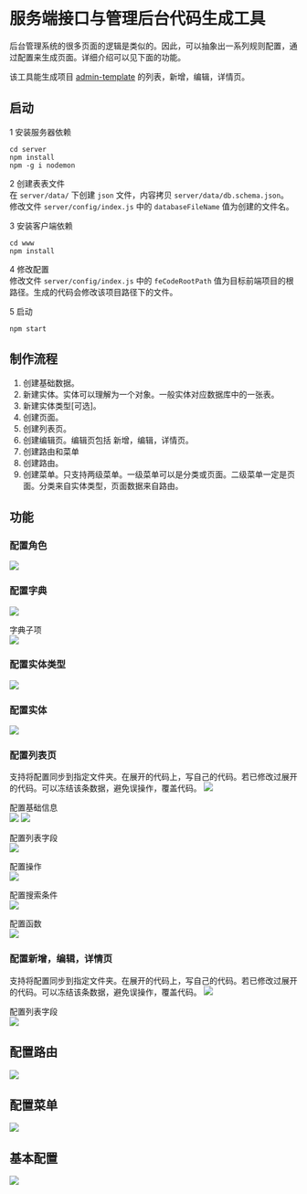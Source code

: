 # 服务端接口与管理后台代码生成工具
后台管理系统的很多页面的逻辑是类似的。因此，可以抽象出一系列规则配置，通过配置来生成页面。详细介绍可以见下面的功能。

该工具能生成项目 [admin-template](https://github.com/iamjoel/front-end-template/tree/master/admin) 的列表，新增，编辑，详情页。

## 启动
1 安装服务器依赖  
```
cd server
npm install
npm -g i nodemon
```

2 创建表表文件  
在 `server/data/` 下创建 `json` 文件，内容拷贝 `server/data/db.schema.json`。  
修改文件 `server/config/index.js` 中的 `databaseFileName` 值为创建的文件名。

3 安装客户端依赖  
```
cd www
npm install
```

4 修改配置  
修改文件 `server/config/index.js` 中的 `feCodeRootPath` 值为目标前端项目的根路径。生成的代码会修改该项目路径下的文件。

5 启动  
```
npm start
```

## 制作流程
1. 创建基础数据。
  1. 新建实体。实体可以理解为一个对象。一般实体对应数据库中的一张表。
  1. 新建实体类型[可选]。
1. 创建页面。
  1. 创建列表页。
  1. 创建编辑页。编辑页包括 新增，编辑，详情页。
1. 创建路由和菜单
  1. 创建路由。
  1. 创建菜单。只支持两级菜单。一级菜单可以是分类或页面。二级菜单一定是页面。分类来自实体类型，页面数据来自路由。

## 功能
### 配置角色
![](screenshot/role.jpg)

### 配置字典
![](screenshot/dict.jpg)

字典子项  
![](screenshot/dict-sub.jpg)

### 配置实体类型
![](screenshot/entity-type.jpeg)

### 配置实体
![](screenshot/entity.jpg)

### 配置列表页
支持将配置同步到指定文件夹。在展开的代码上，写自己的代码。若已修改过展开的代码。可以冻结该条数据，避免误操作，覆盖代码。
![](screenshot/list-list.jpg)

配置基础信息  
![](screenshot/list-no-common.jpg)
![](screenshot/list-edit-common.jpg)

配置列表字段  
![](screenshot/list-cols.jpg)

配置操作  
![](screenshot/list-ops.jpg)

配置搜索条件  
![](screenshot/list-search.jpg)

配置函数  
![](screenshot/fns.jpg)

### 配置新增，编辑，详情页
支持将配置同步到指定文件夹。在展开的代码上，写自己的代码。若已修改过展开的代码。可以冻结该条数据，避免误操作，覆盖代码。
![](screenshot/update-list)

配置列表字段  
![](screenshot/update-cols.jpg)

## 配置路由
![](screenshot/router.jpeg)

## 配置菜单
![](screenshot/menu.jpeg)

## 基本配置
![](screenshot/basic.jpg)
